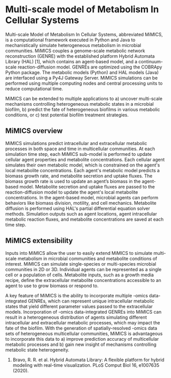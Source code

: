 # **M**ulti-scale model of **M**etabolism **In** **C**ellular **S**ystems

Multi-scale Model of Metabolism In Cellular Systems, abbreviated MiMICS, is a computational framework executed in Python and Java to mechanistically simulate heterogeneous metabolism in microbial communities. MiMICS couples a genome-scale metabolic network reconstruction (GENRE) with the established platform Hybrid Automata Library (HAL) [1], which contains an agent-based model, and a continuum-scale reaction-diffusion model. GENREs are optimized using the COBRApy Python package. The metabolic models (Python) and HAL models (Java) are interfaced using a Py4J Gateway Server. MiMICS simulations can be performed using multiple computing nodes and central processing units to reduce computational time.  

MiMICS can be extended to multiple applications to a) uncover multi-scale mechanisms controlling heterogeneous metabolic states in a microbial biofilm, b) predict the fate of heterogeneous biofilms in various metabolic conditions, or c) test potential biofilm treatment strategies. 

## MiMICS overview

MiMICS simulations predict intracellular and extracellular metabolic processes in both space and time in multicellular communities. At each simulation time step, each MiMICS sub-model is performed to update cellular agent properties and metabolite concentrations. Each cellular agent simulates their own metabolic model, which is constrained on the agent's local metabolite concentrations. Each agent's metabolic model predicts a biomass growth rate, and metabolite secretion and uptake fluxes. The biomass growth rate is used to update an agent’s biomass in the agent-based model. Metabolite secretion and uptake fluxes are passed to the reaction-diffusion model to update the agent's local metabolite concentrations. In the agent-based model, microbial agents can perform behaviors like biomass division, motility, and cell mechanics. Metabolite diffusion is performed using HAL's partial differential equation solver methods. Simulation outputs such as agent locations, agent intracellular metabolic reaction fluxes, and metabolite concentrations are saved at each time step. 


## MiMICS extensibility

Inputs into MiMICS allow the user to easily extend MiMICS to simulate multi-scale metabolism in microbial communities and metabolite conditions of interest. MiMICS can simulate single-species or multi-species microbial communities in 2D or 3D. Individual agents can be represented as a single cell or a population of cells. Metabolite inputs, such as a growth media recipe, define the extracellular metabolite concentrations accessible to an agent to use to grow biomass or respond to. 

A key feature of MiMICS is the ability to incorporate multiple -omics data-integrated GENREs, which can represent unique intracellular metabolic states that yield different parameter values passed to the extracellular models. Incorporation of -omics data-integrated GENREs into MiMICS can result in a heterogeneous distribution of agents simulating different intracellular and extracellular metabolic processes, which may impact the fate of the biofilm. With the generation of spatially-resolved -omics data sets of heterogeneous multicellular communities, MiMICS is advantageous to incorporate this data to a) improve prediction accuracy of multicellular metabolic processes and b) gain new insight of mechanisms controlling metabolic state heterogeneity. 

1. Bravo, R. R. et al. Hybrid Automata Library: A flexible platform for hybrid modeling with real-time visualization. PLoS Comput Biol 16, e1007635 (2020).

